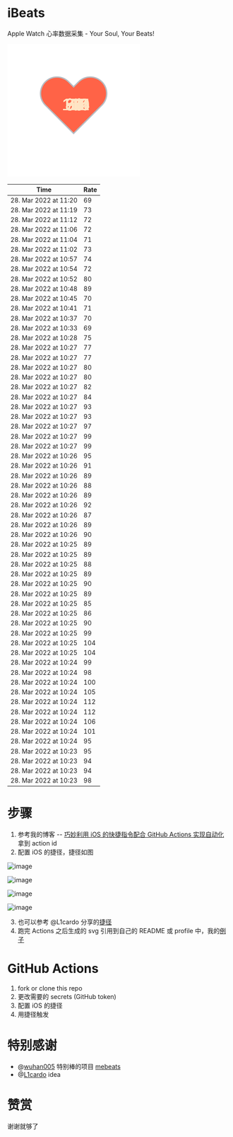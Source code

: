 # iBeats
Apple Watch 心率数据采集 - Your Soul, Your Beats!

![](./files/heart.svg)

<!--START_SECTION:my_heart_rate-->
| Time | Rate | 
 | ---- | ---- | 
| 28. Mar 2022 at 11:20 | 69 |
| 28. Mar 2022 at 11:19 | 73 |
| 28. Mar 2022 at 11:12 | 72 |
| 28. Mar 2022 at 11:06 | 72 |
| 28. Mar 2022 at 11:04 | 71 |
| 28. Mar 2022 at 11:02 | 73 |
| 28. Mar 2022 at 10:57 | 74 |
| 28. Mar 2022 at 10:54 | 72 |
| 28. Mar 2022 at 10:52 | 80 |
| 28. Mar 2022 at 10:48 | 89 |
| 28. Mar 2022 at 10:45 | 70 |
| 28. Mar 2022 at 10:41 | 71 |
| 28. Mar 2022 at 10:37 | 70 |
| 28. Mar 2022 at 10:33 | 69 |
| 28. Mar 2022 at 10:28 | 75 |
| 28. Mar 2022 at 10:27 | 77 |
| 28. Mar 2022 at 10:27 | 77 |
| 28. Mar 2022 at 10:27 | 80 |
| 28. Mar 2022 at 10:27 | 80 |
| 28. Mar 2022 at 10:27 | 82 |
| 28. Mar 2022 at 10:27 | 84 |
| 28. Mar 2022 at 10:27 | 93 |
| 28. Mar 2022 at 10:27 | 93 |
| 28. Mar 2022 at 10:27 | 97 |
| 28. Mar 2022 at 10:27 | 99 |
| 28. Mar 2022 at 10:27 | 99 |
| 28. Mar 2022 at 10:26 | 95 |
| 28. Mar 2022 at 10:26 | 91 |
| 28. Mar 2022 at 10:26 | 89 |
| 28. Mar 2022 at 10:26 | 88 |
| 28. Mar 2022 at 10:26 | 89 |
| 28. Mar 2022 at 10:26 | 92 |
| 28. Mar 2022 at 10:26 | 87 |
| 28. Mar 2022 at 10:26 | 89 |
| 28. Mar 2022 at 10:26 | 90 |
| 28. Mar 2022 at 10:25 | 89 |
| 28. Mar 2022 at 10:25 | 89 |
| 28. Mar 2022 at 10:25 | 88 |
| 28. Mar 2022 at 10:25 | 89 |
| 28. Mar 2022 at 10:25 | 90 |
| 28. Mar 2022 at 10:25 | 89 |
| 28. Mar 2022 at 10:25 | 85 |
| 28. Mar 2022 at 10:25 | 86 |
| 28. Mar 2022 at 10:25 | 90 |
| 28. Mar 2022 at 10:25 | 99 |
| 28. Mar 2022 at 10:25 | 104 |
| 28. Mar 2022 at 10:25 | 104 |
| 28. Mar 2022 at 10:24 | 99 |
| 28. Mar 2022 at 10:24 | 98 |
| 28. Mar 2022 at 10:24 | 100 |
| 28. Mar 2022 at 10:24 | 105 |
| 28. Mar 2022 at 10:24 | 112 |
| 28. Mar 2022 at 10:24 | 112 |
| 28. Mar 2022 at 10:24 | 106 |
| 28. Mar 2022 at 10:24 | 101 |
| 28. Mar 2022 at 10:24 | 95 |
| 28. Mar 2022 at 10:23 | 95 |
| 28. Mar 2022 at 10:23 | 94 |
| 28. Mar 2022 at 10:23 | 94 |
| 28. Mar 2022 at 10:23 | 98 |

<!--END_SECTION:my_heart_rate-->

# 步骤
1. 参考我的博客 -- [巧妙利用 iOS 的快捷指令配合 GitHub Actions 实现自动化](https://github.com/yihong0618/gitblog/issues/198) 拿到 action id
2. 配置 iOS 的捷径，捷径如图

![image](https://user-images.githubusercontent.com/15976103/122154218-0db0b480-ce97-11eb-93bb-5aec07c558dc.png)

![image](https://user-images.githubusercontent.com/15976103/122154236-186b4980-ce97-11eb-8e4b-70551a0391ae.png)

![image](https://user-images.githubusercontent.com/15976103/122154268-2d47dd00-ce97-11eb-902e-3acf292265a9.png)

![image](https://user-images.githubusercontent.com/15976103/122174055-fa144680-ceb4-11eb-9be2-3eb83cd516f7.png)

3. 也可以参考 @L1cardo 分享的[捷径](https://www.icloud.com/shortcuts/6ab6047b459c41ad822ad6b94b1c03d4)
4. 跑完 Actions 之后生成的 svg 引用到自己的 README 或 profile 中，我的[例子](https://github.com/yihong0618) 

# GitHub Actions

1. fork or clone this repo
2. 更改需要的 secrets (GitHub token)
3. 配置 iOS 的捷径
4. 用捷径触发

# 特别感谢
- @[wuhan005](https://github.com/wuhan005) 特别棒的项目 [mebeats](https://github.com/wuhan005/mebeats)
- @[L1cardo](https://github.com/L1cardo) idea

# 赞赏
谢谢就够了
